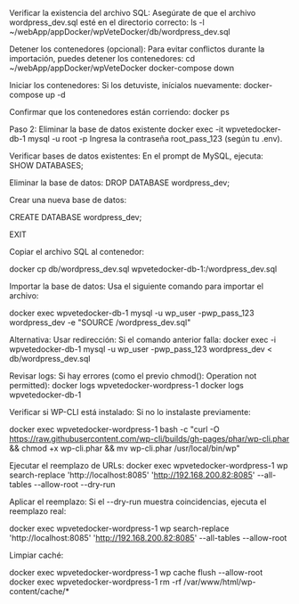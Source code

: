 Verificar la existencia del archivo SQL: Asegúrate de que el archivo wordpress_dev.sql esté en el directorio correcto:
ls -l ~/webApp/appDocker/wpVeteDocker/db/wordpress_dev.sql

Detener los contenedores (opcional): Para evitar conflictos durante la importación, puedes detener los contenedores:
cd ~/webApp/appDocker/wpVeteDocker
docker-compose down

Iniciar los contenedores: Si los detuviste, inícialos nuevamente:
docker-compose up -d


Confirmar que los contenedores están corriendo:
docker ps

Paso 2: Eliminar la base de datos existente
docker exec -it wpvetedocker-db-1 mysql -u root -p
Ingresa la contraseña root_pass_123 (según tu .env).

Verificar bases de datos existentes: En el prompt de MySQL, ejecuta:
SHOW DATABASES;

Eliminar la base de datos:
DROP DATABASE wordpress_dev;




Crear una nueva base de datos:

CREATE DATABASE wordpress_dev;


EXIT


Copiar el archivo SQL al contenedor:

docker cp db/wordpress_dev.sql wpvetedocker-db-1:/wordpress_dev.sql


Importar la base de datos: Usa el siguiente comando para importar el archivo:

docker exec wpvetedocker-db-1 mysql -u wp_user -pwp_pass_123 wordpress_dev -e "SOURCE /wordpress_dev.sql"


Alternativa: Usar redirección: Si el comando anterior falla:
docker exec -i wpvetedocker-db-1 mysql -u wp_user -pwp_pass_123 wordpress_dev < db/wordpress_dev.sql

Revisar logs: Si hay errores (como el previo chmod(): Operation not permitted):
docker logs wpvetedocker-wordpress-1
docker logs wpvetedocker-db-1




Verificar si WP-CLI está instalado: Si no lo instalaste previamente:

docker exec wpvetedocker-wordpress-1 bash -c "curl -O https://raw.githubusercontent.com/wp-cli/builds/gh-pages/phar/wp-cli.phar && chmod +x wp-cli.phar && mv wp-cli.phar /usr/local/bin/wp"


Ejecutar el reemplazo de URLs:
docker exec wpvetedocker-wordpress-1 wp search-replace 'http://localhost:8085' 'http://192.168.200.82:8085' --all-tables --allow-root --dry-run


Aplicar el reemplazo: Si el --dry-run muestra coincidencias, ejecuta el reemplazo real:

docker exec wpvetedocker-wordpress-1 wp search-replace 'http://localhost:8085' 'http://192.168.200.82:8085' --all-tables --allow-root


Limpiar caché:

docker exec wpvetedocker-wordpress-1 wp cache flush --allow-root
docker exec wpvetedocker-wordpress-1 rm -rf /var/www/html/wp-content/cache/*